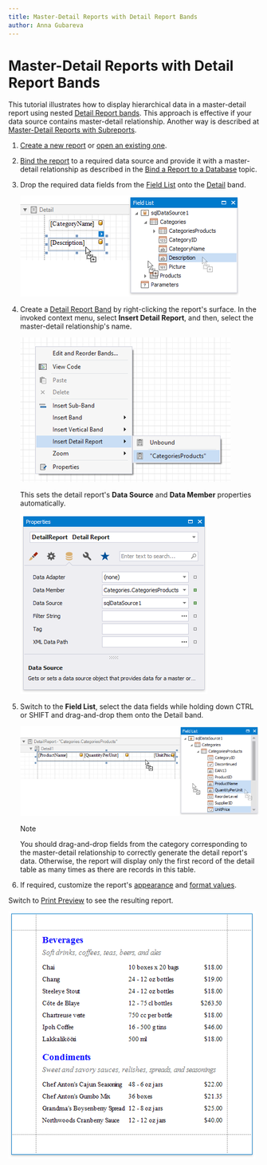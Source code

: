```yaml
---
title: Master-Detail Reports with Detail Report Bands
author: Anna Gubareva
---
```

# Master-Detail Reports with Detail Report Bands

This tutorial illustrates how to display hierarchical data in a master-detail report using nested [Detail Report bands](../introduction-to-banded-reports.md). This approach is effective if your data source contains master-detail relationship. Another way is described at [Master-Detail Reports with Subreports](master-detail-reports-with-subreports.md).

1. [Create a new report](../add-new-reports.md) or [open an existing one](../open-reports.md).

2. [Bind the report](../bind-to-data.md) to a required data source and provide it with a master-detail relationship as described in the [Bind a Report to a Database](../bind-to-data/bind-a-report-to-a-database.md) topic.

3. Drop the required data fields from the [Field List](../report-designer-tools/ui-panels/field-list.md) onto the [Detail](../introduction-to-banded-reports.md) band.

    ![](../../../../images/eurd-win-master-detail-drop-fields-for-master-layout.png)

4. Create a [Detail Report Band](../introduction-to-banded-reports.md) by right-clicking the report's surface. In the invoked context menu, select **Insert Detail Report**, and then, select the master-detail relationship's name.

    ![](../../../../images/eurd-win-master-detail-insert-detail-report-band.png)

    This sets the detail report's **Data Source** and **Data Member** properties automatically.

    ![](../../../../images/eurd-win-master-detail-data-member-property.png)

5. Switch to the **Field List**, select the data fields while holding down CTRL or SHIFT and drag-and-drop them onto the Detail band.

    ![](../../../../images/eurd-win-master-detail-drop-fields-for-detail-layout.png)

    > [!NOTE]
    > You should drag-and-drop fields from the category corresponding to the master-detail relationship to correctly generate the detail report's data. Otherwise, the report will display only the first record of the detail table as many times as there are records in this table.

6. If required, customize the report's [appearance](../customize-appearance.md) and [format values](../shape-report-data/shape-data-expression-bindings/format-data.md).

Switch to [Print Preview](../preview-print-and-export-reports.md) to see the resulting report.

![](../../../../images/eurd-win-master-detail-result.png)